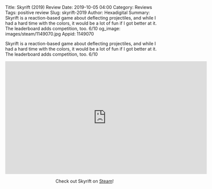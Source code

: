 Title: Skyrift (2019) Review
Date: 2019-10-05 04:00
Category: Reviews
Tags: positive review
Slug: skyrift-2019
Author: Hexadigital
Summary: Skyrift is a reaction-based game about deflecting projectiles, and while I had a hard time with the colors, it would be a lot of fun if I got better at it. The leaderboard adds competition, too. 6/10
og_image: images/steam/1149070.jpg
Appid: 1149070

Skyrift is a reaction-based game about deflecting projectiles, and while I had a hard time with the colors, it would be a lot of fun if I got better at it. The leaderboard adds competition, too. 6/10

<center><iframe src="https://www.youtube.com/embed/99rPC08mWOE?feature=oembed" allow="accelerometer; autoplay; encrypted-media; gyroscope; picture-in-picture" width="640" height="360" frameborder="0"></iframe>

Check out Skyrift on [Steam](https://store.steampowered.com/app/1149070/?curator_clanid=34633900)!</center>
